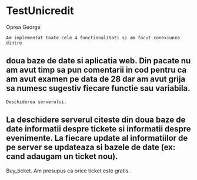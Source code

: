 # TestUnicredit

Oprea George

	Am implementat toate cele 4 functionalitati si am facut conexiunea dintre
doua baze de date si aplicatia web. Din pacate nu am avut timp sa pun
comentarii in cod pentru ca am avut examen pe data de 28 dar am avut grija sa
numesc sugestiv fiecare functie sau variabila.
-------------------------------------------------------------------------------	
	Deschiderea serverului.
La deschidere serverul citeste din doua baze de date informatii despre tickete
si informatii despre evenimente. La fiecare update al informatiilor de pe
server se updateaza si bazele de date (ex: cand adaugam un ticket nou).
-------------------------------------------------------------------------------  
  Buy_ticket.
Am presupus ca orice ticket este gratis. 
  
